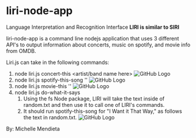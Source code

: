 # liri-node-app
Language Interpretation and Recognition Interface
**LIRI is similar to SIRI**

liri-node-app is a command line nodejs application that uses 3 different API's to output information about concerts, music on spotify, and movie info from OMDB.

Liri.js can take in the following commands:
1. node liri.js concert-this <artist/band name here>
  ![GitHub Logo](liri-node-app/images/two.png)
2. node liri.js spotify-this-song '<song name here>'
  ![GitHub Logo](liri-node-app/images/one.png)
3. node liri.js movie-this '<movie name here>'
  ![GitHub Logo](liri-node-app/images/three.png)
4. node liri.js do-what-it-says
   1. Using the fs Node package, LIRI will take the text inside of random.txt and then use it to call one of LIRI's commands.
   2. It should run spotify-this-song for "I Want it That Way," as follows the text in random.txt.
  ![GitHub Logo](liri-node-app/images/four.png)

By: Michelle Mendieta
